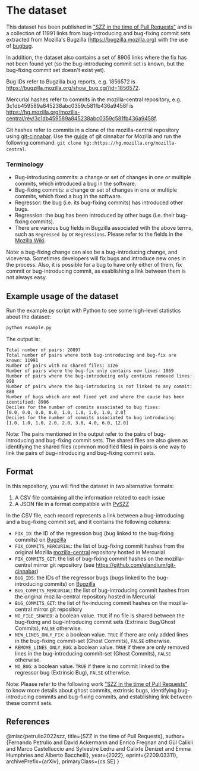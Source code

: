 # The dataset

This dataset has been published in ["SZZ in the time of Pull Requests"](https://arxiv.org/abs/2209.03311) and is a collection of 11991 links from bug-introducing and bug-fixing commit sets extracted from Mozilla's Bugzilla (https://bugzilla.mozilla.org) with the use of [bugbug](https://github.com/mozilla/bugbug).

In addition, the dataset also contains a set of 8906 links where the fix has not been found yet (so the bug-introducing commit set is known, but the bug-fixing commit set doesn't exist yet).

Bug IDs refer to Bugzilla bug reports, e.g. 1856572 is https://bugzilla.mozilla.org/show_bug.cgi?id=1856572.

Mercurial hashes refer to commits in the mozilla-central repository, e.g. 3c1db459589a845238abc0359c581fb436a9458f is https://hg.mozilla.org/mozilla-central/rev/3c1db459589a845238abc0359c581fb436a9458f.

Git hashes refer to commits in a clone of the mozilla-central repository using [git-cinnabar](https://github.com/glandium/git-cinnabar). Use the [guide](https://github.com/glandium/git-cinnabar/wiki/Mozilla:-A-git-workflow-for-Gecko-development) of git
cinnabar for Mozilla and run the following command: `git clone hg::https://hg.mozilla.org/mozilla-central`.

### Terminology

- Bug-introducing commits: a change or set of changes in one or multiple commits, which introduced a bug in the software.
- Bug-fixing commits: a change or set of changes in one or multiple commits, which fixed a bug in the software.
- Regressor: the bug (i.e. its bug-fixing commits) has introduced other bugs.
- Regression: the bug has been introduced by other bugs (i.e. their bug-fixing commits).
- There are various bug fields in Bugzilla associated with the above terms, such as `Regressed by` or `Regressions`. Please refer to the fields in the [Mozilla Wiki](https://wiki.mozilla.org/BMO/UserGuide/BugFields).

Note: a bug-fixing change can also be a bug-introducing change, and viceversa. Sometimes developers will fix bugs and introduce new ones in the process. Also, it is possible for a bug to have only either of them, fix commit or bug-introducing commit, as esablishing a link between them is not always easy.

## Example usage of the dataset

Run the example.py script with Python to see some high-level statistics about the dataset:

```Python
python example.py
```

The output is:

```
Total number of pairs: 20897
Total number of pairs where both bug-introducing and bug-fix are known: 11991
Number of pairs with no shared files: 3126
Number of pairs where the bug-fix only contains new lines: 1869
Number of pairs where the bug-introducing only contains removed lines: 998
Number of pairs where the bug-introducing is not linked to any commit: 880
Number of bugs which are not fixed yet and where the cause has been identified: 8906
Deciles for the number of commits associated to bug fixes:
[0.0, 0.0, 0.0, 0.0, 1.0, 1.0, 1.0, 1.0, 2.0]
Deciles for the number of commits associated to bug introducing:
[1.0, 1.0, 1.0, 2.0, 2.0, 3.0, 4.0, 6.0, 12.0]
```
Note: The pairs mentioned in the output refer to the pairs of bug-introducing and bug-fixing commit sets. The shared files are also given as identifying the shared files (common modified files) in pairs is one way to link the pairs of bug-introducing and bug-fixing commit sets.

## Format

In this repository, you will find the dataset in two alternative formats:

1. A CSV file containing all the information related to each issue
2. A JSON file in a format compatible with [PySZZ](https://github.com/grosa1/pyszz)

In the CSV file, each record represents a link between a bug-introducing and a bug-fixing commit set, and it contains the following columns:

- `FIX_ID`: the ID of the regression bug (bug linked to the bug-fixing commits) on [Bugzilla](https://bugzilla.mozilla.org/)
- `FIX_COMMITS_MERCURIAL`: the list of bug-fixing commit hashes from the original Mozilla [mozilla-central](https://hg.mozilla.org/mozilla-central/) repository hosted in Mercurial
- `FIX_COMMITS_GIT`: the list of bug-fixing commit hashes on the mozilla-central mirror git repository (see https://github.com/glandium/git-cinnabar)
- `BUG_IDS`: the IDs of the regressor bugs (bugs linked to the bug-introducing commits) on [Bugzilla](https://bugzilla.mozilla.org/)
- `BUG_COMMITS_MERCURIAL`: the list of bug-introducing commit hashes from the original mozilla-central repository hosted in Mercurial
- `BUG_COMMITS_GIT`: the list of fix-inducing commit hashes on the mozilla-central mirror git repository
- `NO_FILE_SHARED`: a boolean value. `TRUE` if no file is shared between the bug-fixing and bug-introducing commit sets (Extrinsic Bug/Ghost Commits), `FALSE` otherwise.
- `NEW_LINES_ONLY_FIX`: a boolean value. `TRUE` if there are only added lines in the bug-fixing commit-set (Ghost Commits), `FALSE` otherwise.
- `REMOVE_LINES_ONLY_BUG`: a boolean value. `TRUE` if there are only removed lines in the bug-introducing commit-set (Ghost Commits), `FALSE` otherwise.
- `NO_BUG`: a boolean value. `TRUE` if there is no commit linked to the regressor bug (Extrinsic Bug), `FALSE` otherwise.

Note: Please refer to the following work ["SZZ in the time of Pull Requests"](https://arxiv.org/abs/2209.03311) to know more details about ghost commits, extrinsic bugs, identifying bug-introducing commits and bug-fixing commits, and establishing link between these commit sets.

## References 

@misc{petrulio2022szz,
      title={SZZ in the time of Pull Requests}, 
      author={Fernando Petrulio and David Ackermann and Enrico Fregnan and Gül Calikli and Marco Castelluccio and Sylvestre Ledru and Calixte Denizet and Emma Humphries and Alberto Bacchelli},
      year={2022},
      eprint={2209.03311},
      archivePrefix={arXiv},
      primaryClass={cs.SE}
}
